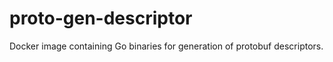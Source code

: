 # proto-gen-descriptor

Docker image containing Go binaries for generation of protobuf descriptors.
